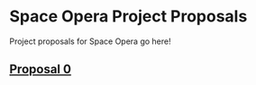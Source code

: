 # Space Opera Project Proposals

Project proposals for Space Opera go here!

## [Proposal 0](./proposal-0.md)